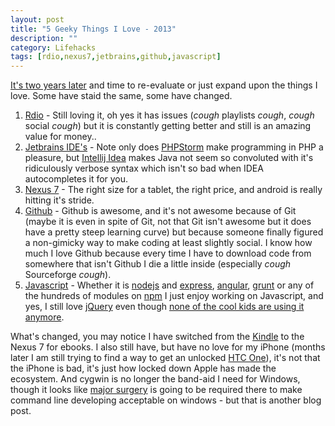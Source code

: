 ```yaml
---
layout: post
title: "5 Geeky Things I Love - 2013"
description: ""
category: Lifehacks
tags: [rdio,nexus7,jetbrains,github,javascript]
---
```


[It's two years later](/lifehacks/2011/07/21/5-geeky-things-i-love/) and time to re-evaluate or just expand upon the things I love.  Some have staid the same, some have changed.

1. [Rdio](http://rd.io) - Still loving it, oh yes it has issues (*cough* playlists *cough*, *cough* social *cough*) but it is constantly getting better and still is an amazing value for money..
1. [Jetbrains IDE's](http://www.jetbrains.com/phpstorm/) - Note only does [PHPStorm](http://www.jetbrains.com/phpstorm/) make programming in PHP
a pleasure, but [Intellij Idea](http://www.jetbrains.com/idea/) makes Java not seem so convoluted with it's ridiculously verbose syntax which isn't so bad when
IDEA autocompletes it for you.
1. [Nexus 7](http://www.google.ca/nexus/7/) - The right size for a tablet, the right price, and android is really hitting it's stride.
1. [Github](http://www.github.com/) - Github is awesome, and it's not awesome because of Git (maybe it is even in spite of Git, not that Git isn't awesome but it does
have a pretty steep learning curve) but because someone finally figured a non-gimicky way to make coding at least slightly social.  I know how much I love Github because
every time I have to download code from somewhere that isn't Github I die a little inside (especially *cough* Sourceforge *cough*).
1. [Javascript](http://javascript.crockford.com/) - Whether it is [nodejs](http://nodejs.org/) and [express](http://expressjs.com/), [angular](http://angularjs.org/), [grunt](http://gruntjs.com/) or
any of the hundreds of modules on [npm](https://npmjs.org/) I just enjoy working on Javascript, and yes, I still love [jQuery](http://jquery.com/) even though
[none of the cool kids are using it anymore](http://vanilla-js.com/).

What's changed, you may notice I have switched from the [Kindle](http://www.amazon.com/gp/product/B002Y27P3M/ref=sv_kinh_0) to the Nexus 7 for ebooks.  I also still
have, but have no love for my iPhone (months later I am still trying to find a way to get an unlocked [HTC One](http://shopamerica.htc.com/cell-phones/productdetail.htm?prId=41599)),
it's not that the iPhone is bad, it's just how locked down Apple has made the ecosystem.  And cygwin is no longer the band-aid I need for Windows, though it looks like
[major surgery](http://fedoraproject.org/) is going to be required there to make command line developing acceptable on windows - but that is another blog post.